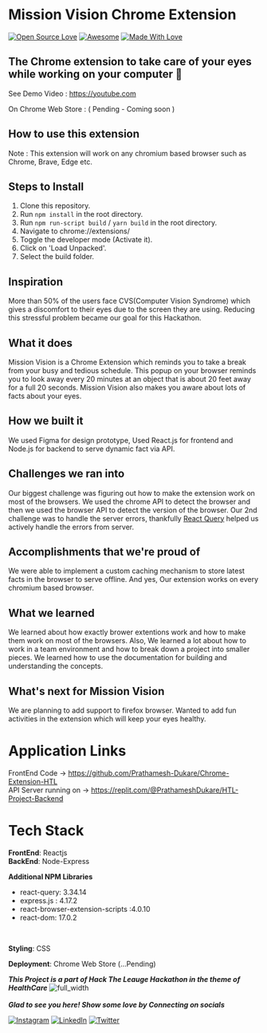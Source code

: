 # Mission Vision Chrome Extension
[![Open Source Love](https://badges.frapsoft.com/os/v2/open-source.svg?v=103)](https://github.com/Prathamesh-Dukare)
[![Awesome](https://cdn.rawgit.com/sindresorhus/awesome/d7305f38d29fed78fa85652e3a63e154dd8e8829/media/badge.svg)](https://github.com/Prathamesh-Dukare) [![Made With Love](https://img.shields.io/badge/Made%20With-Love-orange.svg)](https://github.com/Prathamesh-Dukare) 
## The Chrome extension to take care of your eyes while working on your computer 👀
See Demo Video : https://youtube.com

On Chrome Web Store : ( Pending - Coming soon )
## How to use this extension
Note : This extension will work on any chromium based browser such as Chrome, Brave, Edge etc.
## Steps to Install
1. Clone this repository.
2. Run `npm install` in the root directory.
3. Run `npm run-script build` / `yarn build` in the root directory.
2. Navigate to chrome://extensions/
3. Toggle the developer mode (Activate it).
4. Click on 'Load Unpacked'.
5. Select the build folder.
## Inspiration
More than 50% of the users face CVS(Computer Vision Syndrome) which gives a discomfort to their eyes due to the screen they are using. Reducing this stressful problem became our goal for  this Hackathon. 
## What it does
Mission Vision is a Chrome Extension which reminds you to take a break from your busy and tedious schedule. 
This popup on your browser reminds you to look away every 20 minutes at an object that is about 20 feet away for a full 20 seconds. Mission Vision also makes you aware about lots of facts about your eyes.
## How we built it
We used Figma for design prototype, Used React.js for frontend and Node.js for backend to serve dynamic fact via API.
## Challenges we ran into
Our biggest challenge was figuring out how to make the extension work on most of the browsers. We used the chrome API to detect the browser and then we used the browser API to detect the version of the browser.
Our 2nd challenge was to handle the server errors, thankfully [React Query](https://react-query.tanstack.com/) helped us actively handle the errors from server.
## Accomplishments that we're proud of
We were able to implement a custom caching mechanism to store latest facts in the browser to serve offline. And yes, Our extension works on every chromium based browser.
## What we learned
We learned about how exactly brower extentions work and how to make them work on most of the browsers.
Also, We learned a lot about how to work in a team environment and how to break down a project into smaller pieces.
We learned how to use the documentation for building and understanding the concepts.
## What's next for Mission Vision
We are planning to add support to firefox browser.
Wanted to add fun activities in the extension which will keep your eyes healthy.


# Application Links
FrontEnd Code -> https://github.com/Prathamesh-Dukare/Chrome-Extension-HTL
<br>
API Server running on -> https://replit.com/@PrathameshDukare/HTL-Project-Backend
<br>
# Tech Stack
<b>FrontEnd</b>: Reactjs<br>
<b>BackEnd</b>: Node-Express
<br>

<b>Additional NPM Libraries</b>
  - react-query: 3.34.14
  - express.js : 4.17.2
  - react-browser-extension-scripts :4.0.10
  - react-dom: 17.0.2
<br>

<b>Styling</b>: CSS

<b>Deployment</b>: Chrome Web Store (...Pending)

***This Project is a part of Hack The Leauge Hackathon in the theme of HealthCare***
![full_width](https://user-images.githubusercontent.com/78253900/153744496-e7a1f8c4-3bb1-4d56-bc83-7db86fa60a26.png)
<br><br>
***Glad to see you here! Show some love by Connecting on socials***

[![Instagram](https://img.shields.io/static/v1.svg?label=follow&message=@its_duke__&color=grey&logo=instagram&style=flat&logoColor=white&colorA=blue)](https://www.instagram.com/its_duke__/) [![LinkedIn](https://img.shields.io/static/v1.svg?label=connect&message=@Prathameshdukare&color=grey&logo=linkedin&style=flat&logoColor=white&colorA=blue)](https://www.linkedin.com/in/Prathamesh-Dukare/) [![Twitter](https://img.shields.io/static/v1.svg?label=connect&message=@prathameshtwits&color=grey&logo=twitter&style=flat&logoColor=white&colorA=blue)](https://twitter.com/prathameshtwits)
